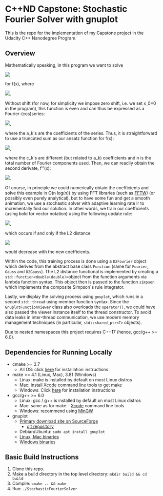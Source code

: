 
# C++ND Capstone: Stochastic Fourier Solver with gnuplot

This is the repo for the implementation of my Capstone project in the Udacity C++ Nanodegree Program.

## Overview

Mathematically speaking, in this program we want to solve

<img src="https://render.githubusercontent.com/render/math?math=f''(x) = g(x)">

for f(x), where

<img src="https://render.githubusercontent.com/render/math?math=g(x)=\frac{d^2}{dx^2} a e^{-k(x-x_0)^2} = a(-2 e^{-k(x-x_0)^2}k %2B+ 4e^{-k(x-x_0)^2}k^2(x-x_0)^2)">.

Without shift (for now, for simplicity we impose zero shift, i.e. we set x_0=0 in the program), this function is even and can thus be expressed as a Fourier-(cos)series:

<img src="https://render.githubusercontent.com/render/math?math=g(x) = \sum_{k=0}^{\infty}{a_k \cos(k x)}">,

where the a_k's are the coefficients of the series.
Thus, it is straightforward to use a truncated sum as our ansatz function for f(x):

<img src="https://render.githubusercontent.com/render/math?math=f(x) := \sum_{k=0}^{n-1}{c_k \cos(k x)}">,

where the c_k's are different (but related to a_k) coefficients and n is the total number of Fourier components used. Then, we can readily obtain the second derivate, f''(x):

<img src="https://render.githubusercontent.com/render/math?math=f''(x) = \sum_{k=0}^{n-1}{c_k (-k^2) \cos(k x)} = \sum_{k=0}^{n-1}{a_k \cos(k x)} \approx \sum_{k=0}^{\infty}{a_k \cos(k x)}">.


Of course, in principle we could numerically obtain the coefficients and solve this example in O(n log(n)) by using FFT libraries (such as [FFTW][fftw]) (or possibly even purely analytical), but to have some fun and get a smooth animation, we use a stochastic solver with adaptive learning rate lr to incrementally find our solution.
In other words, we train our coefficients (using bold for vector notation) using the following update rule:

<img src="https://render.githubusercontent.com/render/math?math=\mathbf{c}\leftarrow\mathbf{c}%2B+\text{step(lr)}">,

which occurs if and only if the L2 distance

<img src="https://render.githubusercontent.com/render/math?math=d:=L_2[f''(x), g(x)] = \sqrt{\int_{-\pi}^{\pi}{\lvert f''(x) - g(x) \rvert^2 \: dx}}">

would decrease with the new coefficients.

Within the code, this training process is done using a `D2Fourier` object which derives from the abstract base class `Function` (same for `Fourier`, `Gauss` and `D2Gauss`). The L2 distance functional is implemented by creating a `std::function<double(double)>`object from the function arguments via lambda function syntax. This object then is passed to the function `simpson` which implements the composite Simpson`s rule integrator.

Lastly, we display the solving process using `gnuplot`, which runs in a second `std::thread` using member function syntax. Since the `GnuplotFunctionViewer` class also overloads the `operator()`, we could have also passed the viewer instance itself to the thread constructor. To avoid data leaks in inter-thread communication, we use modern memory management techniques (in particular, `std::shared_ptr<T>` objects).

Due to nested namespaces this project requires C++17 (hence, gcc/g++ >= 6.0).

## Dependencies for Running Locally
* cmake >= 3.7
  * All OS: click [here][cmake] for installation instructions
* make >= 4.1 (Linux, Mac), 3.81 (Windows)
  * Linux: make is installed by default on most Linux distros
  * Mac: install [Xcode][xcode] command line tools to get make
  * Windows: Click [here][makewin] for installation instructions
* gcc/g++ >= 6.0
  * Linux: gcc / g++ is installed by default on most Linux distros
  * Mac: same as for make - [Xcode][xcode] command line tools
  * Windows: recommend using [MinGW][mingw]
* gnuplot
  * [Primary download site on SourceForge](https://sourceforge.net/projects/gnuplot/files/gnuplot/)
    * [git repository](https://sourceforge.net/p/gnuplot/gnuplot-main/ci/master/tree/)
  * Debian/Ubuntu: `sudo apt install gnuplot`
  * [Linux, Mac binaries][gnuplotbin]
  * [Windows binaries][gnuplotwin]

## Basic Build Instructions
1. Clone this repo.
2. Make a build directory in the top level directory: `mkdir build && cd build`
3. Compile: `cmake .. && make`
4. Run: `./StochasticFourierSolver`

[cmake]: <https://cmake.org/install>
[xcode]: <https://developer.apple.com/xcode/features/>
[makewin]: <http://gnuwin32.sourceforge.net/packages/make.htm>
[mingw]: <https://sourceforge.net/projects/mingw/>
[fftw]: <https://www.fftw.org>
[gnuplotbin]: <http://tmacchant33.starfree.jp/gnuplot_bin.html>
[gnuplotwin]: <http://tmacchant33.starfree.jp/gnuplot_bin.html>
